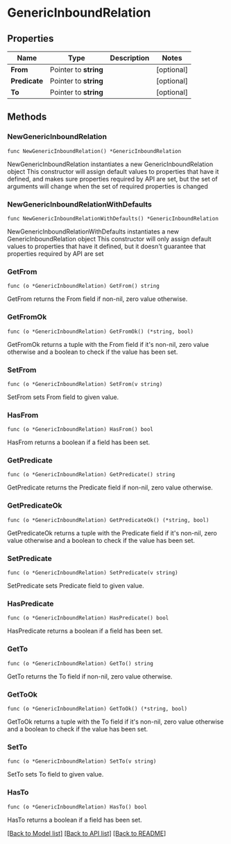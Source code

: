# GenericInboundRelation

## Properties

Name | Type | Description | Notes
------------ | ------------- | ------------- | -------------
**From** | Pointer to **string** |  | [optional] 
**Predicate** | Pointer to **string** |  | [optional] 
**To** | Pointer to **string** |  | [optional] 

## Methods

### NewGenericInboundRelation

`func NewGenericInboundRelation() *GenericInboundRelation`

NewGenericInboundRelation instantiates a new GenericInboundRelation object
This constructor will assign default values to properties that have it defined,
and makes sure properties required by API are set, but the set of arguments
will change when the set of required properties is changed

### NewGenericInboundRelationWithDefaults

`func NewGenericInboundRelationWithDefaults() *GenericInboundRelation`

NewGenericInboundRelationWithDefaults instantiates a new GenericInboundRelation object
This constructor will only assign default values to properties that have it defined,
but it doesn't guarantee that properties required by API are set

### GetFrom

`func (o *GenericInboundRelation) GetFrom() string`

GetFrom returns the From field if non-nil, zero value otherwise.

### GetFromOk

`func (o *GenericInboundRelation) GetFromOk() (*string, bool)`

GetFromOk returns a tuple with the From field if it's non-nil, zero value otherwise
and a boolean to check if the value has been set.

### SetFrom

`func (o *GenericInboundRelation) SetFrom(v string)`

SetFrom sets From field to given value.

### HasFrom

`func (o *GenericInboundRelation) HasFrom() bool`

HasFrom returns a boolean if a field has been set.

### GetPredicate

`func (o *GenericInboundRelation) GetPredicate() string`

GetPredicate returns the Predicate field if non-nil, zero value otherwise.

### GetPredicateOk

`func (o *GenericInboundRelation) GetPredicateOk() (*string, bool)`

GetPredicateOk returns a tuple with the Predicate field if it's non-nil, zero value otherwise
and a boolean to check if the value has been set.

### SetPredicate

`func (o *GenericInboundRelation) SetPredicate(v string)`

SetPredicate sets Predicate field to given value.

### HasPredicate

`func (o *GenericInboundRelation) HasPredicate() bool`

HasPredicate returns a boolean if a field has been set.

### GetTo

`func (o *GenericInboundRelation) GetTo() string`

GetTo returns the To field if non-nil, zero value otherwise.

### GetToOk

`func (o *GenericInboundRelation) GetToOk() (*string, bool)`

GetToOk returns a tuple with the To field if it's non-nil, zero value otherwise
and a boolean to check if the value has been set.

### SetTo

`func (o *GenericInboundRelation) SetTo(v string)`

SetTo sets To field to given value.

### HasTo

`func (o *GenericInboundRelation) HasTo() bool`

HasTo returns a boolean if a field has been set.


[[Back to Model list]](../README.md#documentation-for-models) [[Back to API list]](../README.md#documentation-for-api-endpoints) [[Back to README]](../README.md)


